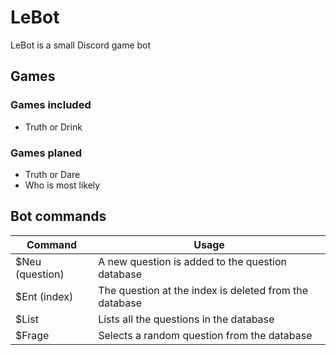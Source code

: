 # LeBot
LeBot is a small Discord game bot
## Games
### Games included
- Truth or Drink
### Games planed
- Truth or Dare
- Who is most likely
## Bot commands
|Command|Usage|
|--|--|
| $Neu (question) | A new question is added to the question database  |
| $Ent (index) | The question at the index is deleted from the database  |
| $List | Lists all the questions in the database  |
| $Frage | Selects a random question from the database  |
